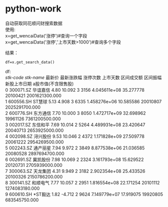 # python-work  

自动获取同花顺问财搜索数据  
使用:  
    x=get_wencaiData('涨停')#查询一个字段  
    x=get_wencaiData('涨停','上市天数>1000')#查询多个字段  
	
结果：

    df=x.get_search_data()  
df:   
_stk-code_ 	_stk-name_ 	最新价 	最新涨跌幅 	涨停次数 	上市天数 	区间成交额 	区间振幅 	新股上市日期 	a股市值(不含限售股)  
0 	300071.SZ 	华谊嘉信 	4.80 	10.092 	3 	3156 	4.045611e+08 	35.277778 	20100421 	2001621300.000   
1 	600556.SH 	ST慧球 	5.13 	4.908 	3 	6335 	1.458276e+06 	10.585586 	20010807 	2025291700.000   
2 	600776.SH 	东方通信 	7.70 	10.000 	3 	8050 	1.472717e+09 	32.698962 	19961126 	7361200500.000   
3 	002017.SZ 	东信和平 	7.69 	10.014 	2 	5264 	4.489931e+08 	23.420647 	20040713 	2653925000.000   
4 	002098.SZ 	浔兴股份 	9.53 	10.046 	2 	4372 	1.171828e+09 	27.509778 	20061222 	2954269500.000   
5 	002243.SZ 	通产丽星 	7.94 	9.972 	2 	3849 	8.877538e+06 	21.036585 	20080528 	2897694700.000   
6 	002691.SZ 	冀凯股份 	7.98 	10.069 	2 	2324 	3.161793e+08 	15.629522 	20120731 	2705939000.000   
7 	300063.SZ 	天龙集团 	4.31 	9.949 	2 	3182 	2.902354e+08 	25.433526 	20100326 	2150786200.000   
8 	300141.SZ 	和顺电气 	7.77 	10.057 	2 	2951 	1.816554e+08 	22.171254 	20101112 	1274083180.000   
9 	600610.SH 	*ST毅达 	1.82 	-4.712 	2 	9624 	7.149779e+07 	17.919075 	19920805 	683545750.000   
